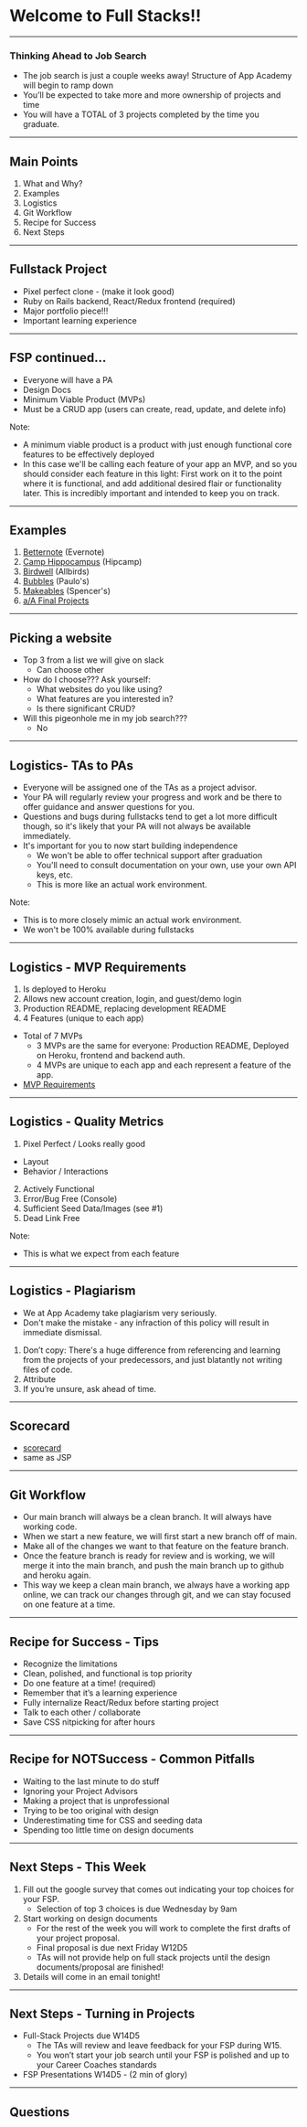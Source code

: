 # Welcome to Full Stacks!! 

---

### Thinking Ahead to Job Search
* The job search is just a couple weeks away!  Structure of App Academy will begin to ramp down 
* You’ll be expected to take more and more ownership of projects and time 
* You will have a TOTAL of 3 projects completed by the time you graduate.

---


## Main Points
1. What and Why?
2. Examples
3. Logistics 
4. Git Workflow
5. Recipe for Success
6. Next Steps

---

## Fullstack Project
* Pixel perfect clone - (make it look good)
* Ruby on Rails backend, React/Redux frontend (required)
* Major portfolio piece!!!
* Important learning experience

---
## FSP continued...
* Everyone will have a PA
* Design Docs
* Minimum Viable Product (MVPs)
* Must be a CRUD app (users can create, read, update, and delete info)

Note:

* A minimum viable product is a product with just enough functional core features to be effectively deployed
* In this case we'll be calling each feature of your app an MVP, and so you should consider each feature in this light: First work on it to the point where it is functional, and add additional desired flair or functionality later. This is incredibly important and intended to keep you on track.

---

## Examples 
1. [Betternote](https://better-note.herokuapp.com/#/notes) (Evernote)
2. [Camp Hippocampus](https://camp-hippocampus.herokuapp.com/#/) (Hipcamp)
3. [Birdwell](https://birdwell.herokuapp.com/#/) (Allbirds)
5. [Bubbles](http://bubbles-lush.herokuapp.com/#/) (Paulo's)
6. [Makeables](https://makeables.herokuapp.com/#/) (Spencer's)
7. [a/A Final Projects](https://progress.appacademy.io/final_projects)

---

## Picking a website

* Top 3 from a list we will give on slack
	* Can choose other
* How do I choose??? Ask yourself:
	* What websites do you like using?
  * What features are you interested in?
  * Is there significant CRUD?
* Will this pigeonhole me in my job search???
	* No

---

## Logistics- TAs to PAs 
+ Everyone will be assigned one of the TAs as a project advisor.
+ Your PA will regularly review your progress and work and be there to offer guidance and answer questions for you.
+ Questions and bugs during fullstacks tend to get a lot more difficult though, so it's likely that your PA will not always be available immediately.
+ It's important for you to now start building independence
  - We won't be able to offer technical support after graduation
  - You'll need to consult documentation on your own, use your own API keys, etc.
  - This is more like an actual work environment.
  
Note:
* This is to more closely mimic an actual work environment.
* We won't be 100% available during fullstacks
---

## Logistics - MVP Requirements 

1. Is deployed to Heroku 
2. Allows new account creation, login, and guest/demo login
3. Production README, replacing development README
4. 4 Features (unique to each app)
* Total of 7 MVPs
    * 3 MVPs are the same for everyone: Production README, Deployed on Heroku, frontend and backend auth.
    * 4 MVPs are unique to each app and each represent a feature of the app.
* [MVP Requirements](https://github.com/appacademy/curriculum/blob/master/full-stack-project/proposal/mvp-list.md)

---

## Logistics - Quality Metrics 
1. Pixel Perfect / Looks really good
  * Layout
  * Behavior / Interactions
2. Actively Functional
3. Error/Bug Free (Console)
4. Sufficient Seed Data/Images (see #1)
5. Dead Link Free

Note:
* This is what we expect from each feature
---

## Logistics - Plagiarism 
* We at App Academy take plagiarism very seriously.
* Don't make the mistake - any infraction of this policy will result in
immediate dismissal.

1. Don’t copy: There's a huge
difference from referencing and learning from the projects of your
predecessors, and just blatantly not writing files of code.
2. Attribute
3. If you’re unsure, ask ahead of time.

---

## Scorecard 

* [scorecard](https://docs.google.com/spreadsheets/d/1mpc1eArqplVtNakIcgSFHGGEKbFCiRTnOc7d2QUGwW0/edit#gid=1764138542)
* same as JSP

---

## Git Workflow  
  - Our main branch will always be a clean branch.  It will always have working code.
  - When we start a new feature, we will first start a new branch off of main.  
  - Make all of the changes we want to that feature on the feature branch.  
  - Once the feature branch is ready for review and is working, we will merge it into the main branch, and push the main branch up to github and heroku again.
  - This way we keep a clean main branch, we always have a working app online, we can track our changes through git, and we can stay focused on one feature at a time.

---

## Recipe for Success - Tips

* Recognize the limitations
* Clean, polished, and functional is top priority
* Do one feature at a time! (required)
* Remember that it’s a learning experience 
* Fully internalize React/Redux before starting project
* Talk to each other / collaborate
* Save CSS nitpicking for after hours

---

## Recipe for NOTSuccess - Common Pitfalls

* Waiting to the last minute to do stuff
* Ignoring your Project Advisors 
* Making a project that is unprofessional
* Trying to be too original with design
* Underestimating time for CSS and seeding data
* Spending too little time on design documents

---

## Next Steps - This Week 
1. Fill out the google survey that comes out indicating your top choices for your FSP. 
    * Selection of top 3 choices is due Wednesday by 9am
2. Start working on design documents
    * For the rest of the week you will work to complete the first drafts of your project proposal.  
    * Final proposal is due next Friday W12D5
    * TAs will not provide help on full stack projects until the design documents/proposal are finished!
3. Details will come in an email tonight!

---

## Next Steps - Turning in Projects 
* Full-Stack Projects due W14D5
  - The TAs will review and leave feedback for your FSP during W15.
  - You won’t start your job search until your FSP is polished and up to your Career Coaches standards
* FSP Presentations W14D5 - (2 min of glory)

---

## Questions